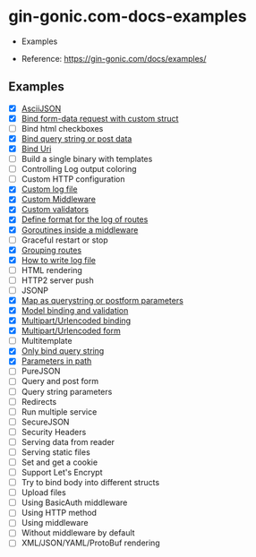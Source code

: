 # gin-gonic.com-docs-examples

- Examples

- Reference: https://gin-gonic.com/docs/examples/


## Examples

- [x] [AsciiJSON](https://github.com/thanhlt-1007/gin-gonic.com-docs-examples-ascii-json)
- [x] [Bind form-data request with custom struct](https://github.com/thanhlt-1007/gin-gonic.com-docs-examples-bind-form-data-request-with-custom-struct)
- [ ] Bind html checkboxes
- [x] [Bind query string or post data](https://github.com/thanhlt-1007/gin-gonic.com-docs-examples-bind-query-or-post)
- [x] [Bind Uri](https://github.com/thanhlt-1007/gin-gonic.com-docs-examples-bind-uri)
- [ ] Build a single binary with templates
- [ ] Controlling Log output coloring
- [ ] Custom HTTP configuration
- [x] [Custom log file](https://github.com/thanhlt-1007/gin-gonic.com-docs-examples-custom-log-format)
- [x] [Custom Middleware](https://github.com/thanhlt-1007/gin-gonic.com-docs-examples-custom-middleware)
- [x] [Custom validators](https://github.com/thanhlt-1007/gin-gonic.com-docs-examples-custom-validators)
- [x] [Define format for the log of routes](https://github.com/thanhlt-1007/gin-gonic.com-docs-examples-define-format-for-the-log-of-routes)
- [x] [Goroutines inside a middleware](https://github.com/thanhlt-1007/gin-gonic.com-docs-examples-goroutines-inside-a-middleware)
- [ ] Graceful restart or stop
- [x] [Grouping routes](https://github.com/thanhlt-1007/gin-gonic.com-docs-examples-grouping-routes)
- [x] [How to write log file](https://github.com/thanhlt-1007/gin-gonic.com-docs-examples-write-log)
- [ ] HTML rendering
- [ ] HTTP2 server push
- [ ] JSONP
- [x] [Map as querystring or postform parameters](https://github.com/thanhlt-1007/gin-gonic.com-docs-examples-map-as-querystring-or-postform)
- [x] [Model binding and validation](https://github.com/thanhlt-1007/gin-gonic.com-docs-examples-binding-and-validation)
- [x] [Multipart/Urlencoded binding](https://github.com/thanhlt-1007/gin-gonic.com-docs-examples-multipart-urlencoded-binding)
- [x] [Multipart/Urlencoded form](https://github.com/thanhlt-1007/gin-gonic.com-docs-examples-multipart-urlencoded-form)
- [ ] Multitemplate
- [x] [Only bind query string](https://github.com/thanhlt-1007/gin-gonic.com-docs-examples-only-bind-query-string)
- [x] [Parameters in path](https://github.com/thanhlt-1007/gin-gonic.com-docs-examples-param-in-path)
- [ ] PureJSON
- [ ] Query and post form
- [ ] Query string parameters
- [ ] Redirects
- [ ] Run multiple service
- [ ] SecureJSON
- [ ] Security Headers
- [ ] Serving data from reader
- [ ] Serving static files
- [ ] Set and get a cookie
- [ ] Support Let's Encrypt
- [ ] Try to bind body into different structs
- [ ] Upload files
- [ ] Using BasicAuth middleware
- [ ] Using HTTP method
- [ ] Using middleware
- [ ] Without middleware by default
- [ ] XML/JSON/YAML/ProtoBuf rendering

